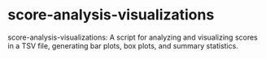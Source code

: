 # score-analysis-visualizations
score-analysis-visualizations: A script for analyzing and visualizing scores in a TSV file, generating bar plots, box plots, and summary statistics.

